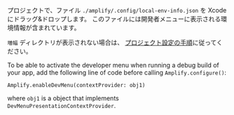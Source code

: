プロジェクトで、ファイル `./amplify/.config/local-env-info.json` を Xcode にドラッグ&ドロップします。 このファイルには開発者メニューに表示される環境情報が含まれています。

<amplify-callout warning>

`増幅` ディレクトリが表示されない場合は、 [プロジェクト設定の手順](https://docs.amplify.aws/lib/project-setup/prereq/q/platform/ios)に従ってください。

</amplify-callout>

To be able to activate the developer menu when running a debug build of your app, add the following line of code before calling `Amplify.configure()`:

```
Amplify.enableDevMenu(contextProvider: obj1)
```

where `obj1` is a object that implements `DevMenuPresentationContextProvider`.